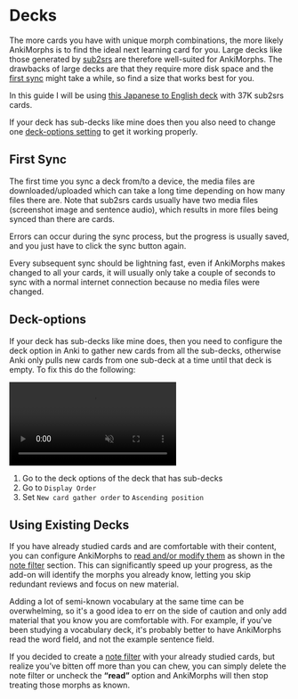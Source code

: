 # Decks

The more cards you have with unique morph combinations, the more likely AnkiMorphs is to find the ideal next learning
card for you.
Large decks like those generated by [sub2srs](../glossary.md#sub2srs) are therefore well-suited for AnkiMorphs. The
drawbacks of large decks are that they require more disk space and the [first sync](decks.md#first-sync) might take a
while, so find a size that works best for you.

In this guide I will be using [this Japanese to English deck](https://github.com/mortii/anki-decks) with 37K sub2srs
cards.

If your deck has sub-decks like mine does then you also need to change one [deck-options setting](decks.md#deck-options)
to get it working properly.

## First Sync

The first time you sync a deck from/to a device, the media files are downloaded/uploaded which can take a long time
depending on how many files there are. Note that sub2srs cards usually have two media files (screenshot image and
sentence audio), which results in more files being synced than there are cards.

Errors can occur during the sync process, but the progress is usually saved, and you just have to click the sync button
again.

Every subsequent sync should be lightning fast, even if AnkiMorphs makes changed to all your cards, it will usually only
take a couple of seconds to sync with a normal internet connection because no media files were changed.

## Deck-options

If your deck has sub-decks like mine does, then you need to configure the deck option in Anki to gather new cards from
all the sub-decks, otherwise Anki only pulls new cards from one sub-deck at a time until that deck is empty. To fix this
do the following:

<video autoplay loop muted controls>
    <source src="../../img/deck-options.mp4" type="video/mp4">
</video>

1. Go to the deck options of the deck that has sub-decks
2. Go to `Display Order`
3. Set `New card gather order` to `Ascending position`

## Using Existing Decks

If you have already studied cards and are comfortable with their content, you can configure AnkiMorphs
to [read and/or modify them](https://mortii.github.io/anki-morphs/user_guide/setup/settings/note-filter.html#read--modify)
as shown in the [note filter](https://mortii.github.io/anki-morphs/user_guide/setup/settings/note-filter.html) section.
This can significantly speed up your progress, as the add-on will identify the morphs you already know, letting you skip
redundant reviews and focus on new material.

Adding a lot of semi-known vocabulary at the same time can be overwhelming, so it's a good idea to err on the side of
caution and only add material that you know you are comfortable with. For example, if you've been studying a vocabulary
deck, it's probably better to have AnkiMorphs read the word field, and not the example sentence field.

If you decided to create
a [note filter](https://mortii.github.io/anki-morphs/user_guide/setup/settings/note-filter.html) with your already
studied cards, but realize you’ve bitten off more than you can chew, you can simply delete the note filter or uncheck
the **“read”** option and AnkiMorphs will then stop treating those morphs as known.
